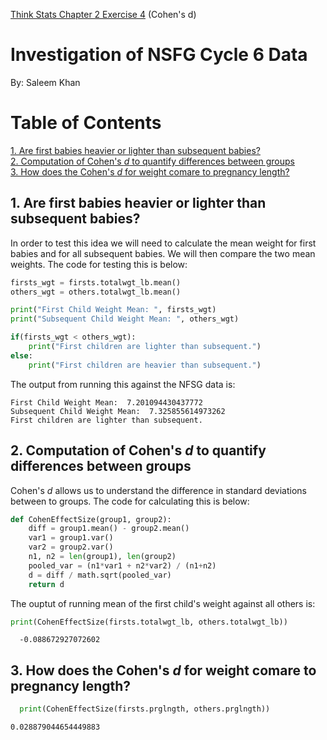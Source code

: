 [Think Stats Chapter 2 Exercise 4](http://greenteapress.com/thinkstats2/html/thinkstats2003.html#toc24) (Cohen's d)

# Investigation of NSFG Cycle 6 Data
By: Saleem Khan

# Table of Contents

[1. Are first babies heavier or lighter than subsequent babies?](#section-a)  
[2. Computation of Cohen's *d* to quantify differences between groups](#section-b)  
[3. How does the Cohen's *d* for weight comare to pregnancy length?](#section-c) 

## <a name="section-a"></a>1.  Are first babies heavier or lighter than subsequent babies?
In order to test this idea we will need to calculate the mean weight for first babies and for all subsequent babies. We will then compare the two mean weights. The code for testing this is below: 

```python
firsts_wgt = firsts.totalwgt_lb.mean()
others_wgt = others.totalwgt_lb.mean()

print("First Child Weight Mean: ", firsts_wgt)
print("Subsequent Child Weight Mean: ", others_wgt)

if(firsts_wgt < others_wgt):
    print("First children are lighter than subsequent.")
else:
    print("First children are heavier than subsequent.")
```
The output from running this against the NFSG data is:

```
First Child Weight Mean:  7.201094430437772
Subsequent Child Weight Mean:  7.325855614973262
First children are lighter than subsequent.
```

## <a name="section-b"></a>2.  Computation of Cohen's *d* to quantify differences between groups

Cohen's *d* allows us to understand the difference in standard deviations between to groups. The code for calculating this is below:

```python
def CohenEffectSize(group1, group2):
    diff = group1.mean() - group2.mean()
    var1 = group1.var()
    var2 = group2.var()
    n1, n2 = len(group1), len(group2)
    pooled_var = (n1*var1 + n2*var2) / (n1+n2)
    d = diff / math.sqrt(pooled_var)
    return d
```

The ouptut of running mean of the first child's weight against all others is: 
```python
print(CohenEffectSize(firsts.totalwgt_lb, others.totalwgt_lb))
```
```
  -0.088672927072602
```

## <a name="section-c"></a>3.  How does the Cohen's *d* for weight comare to pregnancy length?
```python
  print(CohenEffectSize(firsts.prglngth, others.prglngth))
```
```
0.028879044654449883
```
